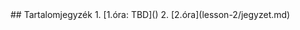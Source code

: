 <div style="visibility:hidden">
<link href="../assets/style_1.css" rel="stylesheet"/>
<link href="../assets/code.css" rel="stylesheet"/>
<script src="https://cdn.jsdelivr.net/npm/prismjs@1.25.0"></script>
<script src="https://cdn.jsdelivr.net/npm/prismjs/components/prism-python.min.js"></script>
</div>
## Tartalomjegyzék
1. [1.óra: TBD]() 
2. [2.óra](lesson-2/jegyzet.md)
